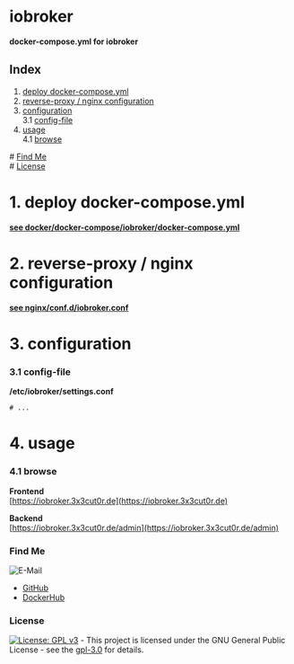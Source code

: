 # iobroker

**docker-compose.yml for iobroker**

## Index

1. [deploy docker-compose.yml](#deploy)
2. [reverse-proxy / nginx configuration](#reverse-proxy)
3. [configuration](#configuration)  
   3.1 [config-file](#config-file)
4. [usage](#usage)  
   4.1 [browse](#browse)

\# [Find Me](#findme)  
\# [License](#license)

# 1. deploy docker-compose.yml <a name="deploy"></a>

**[see docker/docker-compose/iobroker/docker-compose.yml](https://github.com/3x3cut0r/vps/blob/main/docker/docker-compose/iobroker/docker-compose.yml)**

# 2. reverse-proxy / nginx configuration <a name="reverse-proxy"></a>

**[see nginx/conf.d/iobroker.conf](https://github.com/3x3cut0r/vps/blob/main/nginx/conf.d/iobroker.conf)**

# 3. configuration <a name="configuration"></a>

### 3.1 config-file <a name="config-file"></a>

**/etc/iobroker/settings.conf**

```shell
# ...

```

# 4. usage <a name="usage"></a>

### 4.1 browse <a name="browse"></a>

**Frontend**  
[https://iobroker.3x3cut0r.de](https://iobroker.3x3cut0r.de)

**Backend**  
[https://iobroker.3x3cut0r.de/admin](https://iobroker.3x3cut0r.de/admin)

### Find Me <a name="findme"></a>

![E-Mail](https://img.shields.io/badge/E--Mail-executor55%40gmx.de-red)

- [GitHub](https://github.com/3x3cut0r)
- [DockerHub](https://hub.docker.com/u/3x3cut0r)

### License <a name="license"></a>

[![License: GPL v3](https://img.shields.io/badge/License-GPLv3-blue.svg)](https://www.gnu.org/licenses/gpl-3.0) - This project is licensed under the GNU General Public License - see the [gpl-3.0](https://www.gnu.org/licenses/gpl-3.0.en.html) for details.
